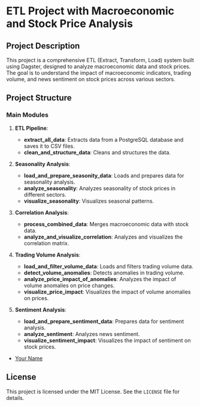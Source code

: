 # ETL Project with Macroeconomic and Stock Price Analysis

## Project Description

This project is a comprehensive ETL (Extract, Transform, Load) system built using Dagster, designed to analyze macroeconomic data and stock prices. The goal is to understand the impact of macroeconomic indicators, trading volume, and news sentiment on stock prices across various sectors.

## Project Structure

### Main Modules

1. **ETL Pipeline**:
   - **extract_all_data**: Extracts data from a PostgreSQL database and saves it to CSV files.
   - **clean_and_structure_data**: Cleans and structures the data.

2. **Seasonality Analysis**:
   - **load_and_prepare_seasonity_data**: Loads and prepares data for seasonality analysis.
   - **analyze_seasonality**: Analyzes seasonality of stock prices in different sectors.
   - **visualize_seasonality**: Visualizes seasonal patterns.

3. **Correlation Analysis**:
   - **process_combined_data**: Merges macroeconomic data with stock data.
   - **analyze_and_visualize_correlation**: Analyzes and visualizes the correlation matrix.

4. **Trading Volume Analysis**:
   - **load_and_filter_volume_data**: Loads and filters trading volume data.
   - **detect_volume_anomalies**: Detects anomalies in trading volume.
   - **analyze_price_impact_of_anomalies**: Analyzes the impact of volume anomalies on price changes.
   - **visualize_price_impact**: Visualizes the impact of volume anomalies on prices.

5. **Sentiment Analysis**:
   - **load_and_prepare_sentiment_data**: Prepares data for sentiment analysis.
   - **analyze_sentiment**: Analyzes news sentiment.
   - **visualize_sentiment_impact**: Visualizes the impact of sentiment on stock prices.

- [Your Name](https://github.com/your-username)

## License

This project is licensed under the MIT License. See the `LICENSE` file for details.
